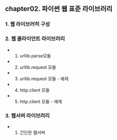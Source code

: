 ## chapter02. 파이썬 웹 표준 라이브러리

### 1. 웹 라이브러히 구성 

### 2. 웹 클라이언트 라이브러리

- 1. urllib.parse모듈
- 2. urllib.request 모듈
- 3. urllib.request 모듈 - 예제
- 4. http.client 모듈 
- 5. http.client 모듈 - 예제

### 3. 웹서버 라이브러리

- 1. 간단한 웹서버

